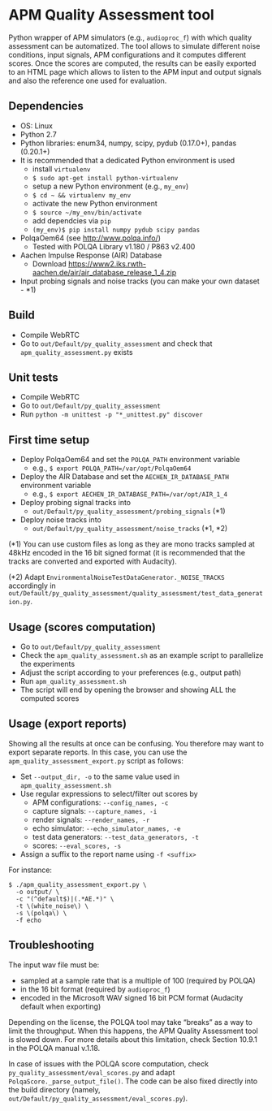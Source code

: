 # APM Quality Assessment tool

Python wrapper of APM simulators (e.g., `audioproc_f`) with which quality
assessment can be automatized. The tool allows to simulate different noise
conditions, input signals, APM configurations and it computes different scores.
Once the scores are computed, the results can be easily exported to an HTML page
which allows to listen to the APM input and output signals and also the
reference one used for evaluation.

## Dependencies
 - OS: Linux
 - Python 2.7
 - Python libraries: enum34, numpy, scipy, pydub (0.17.0+), pandas (0.20.1+)
 - It is recommended that a dedicated Python environment is used
   - install `virtualenv`
   - `$ sudo apt-get install python-virtualenv`
   - setup a new Python environment (e.g., `my_env`)
   - `$ cd ~ && virtualenv my_env`
   - activate the new Python environment
   - `$ source ~/my_env/bin/activate`
   - add dependcies via `pip`
   - `(my_env)$ pip install numpy pydub scipy pandas`
 - PolqaOem64 (see http://www.polqa.info/)
    - Tested with POLQA Library v1.180 / P863 v2.400
 - Aachen Impulse Response (AIR) Database
    - Download https://www2.iks.rwth-aachen.de/air/air_database_release_1_4.zip
 - Input probing signals and noise tracks (you can make your own dataset - *1)

## Build
 - Compile WebRTC
 - Go to `out/Default/py_quality_assessment` and check that
   `apm_quality_assessment.py` exists

## Unit tests
 - Compile WebRTC
 - Go to `out/Default/py_quality_assessment`
 - Run `python -m unittest -p "*_unittest.py" discover`

## First time setup
 - Deploy PolqaOem64 and set the `POLQA_PATH` environment variable
   - e.g., `$ export POLQA_PATH=/var/opt/PolqaOem64`
 - Deploy the AIR Database and set the `AECHEN_IR_DATABASE_PATH` environment
 variable
   - e.g., `$ export AECHEN_IR_DATABASE_PATH=/var/opt/AIR_1_4`
 - Deploy probing signal tracks into
   - `out/Default/py_quality_assessment/probing_signals` (*1)
 - Deploy noise tracks into
   - `out/Default/py_quality_assessment/noise_tracks` (*1, *2)

(*1) You can use custom files as long as they are mono tracks sampled at 48kHz
encoded in the 16 bit signed format (it is recommended that the tracks are
converted and exported with Audacity).

(*2) Adapt `EnvironmentalNoiseTestDataGenerator._NOISE_TRACKS` accordingly in
`out/Default/py_quality_assessment/quality_assessment/test_data_generation.py`.

## Usage (scores computation)
 - Go to `out/Default/py_quality_assessment`
 - Check the `apm_quality_assessment.sh` as an example script to parallelize the
   experiments
 - Adjust the script according to your preferences (e.g., output path)
 - Run `apm_quality_assessment.sh`
 - The script will end by opening the browser and showing ALL the computed
   scores

## Usage (export reports)
Showing all the results at once can be confusing. You therefore may want to
export separate reports. In this case, you can use the
`apm_quality_assessment_export.py` script as follows:

 - Set `--output_dir, -o` to the same value used in `apm_quality_assessment.sh`
 - Use regular expressions to select/filter out scores by
    - APM configurations: `--config_names, -c`
    - capture signals: `--capture_names, -i`
    - render signals: `--render_names, -r`
    - echo simulator: `--echo_simulator_names, -e`
    - test data generators: `--test_data_generators, -t`
    - scores: `--eval_scores, -s`
 - Assign a suffix to the report name using `-f <suffix>`

For instance:

```
$ ./apm_quality_assessment_export.py \
  -o output/ \
  -c "(^default$)|(.*AE.*)" \
  -t \(white_noise\) \
  -s \(polqa\) \
  -f echo
```

## Troubleshooting
The input wav file must be:
  - sampled at a sample rate that is a multiple of 100 (required by POLQA)
  - in the 16 bit format (required by `audioproc_f`)
  - encoded in the Microsoft WAV signed 16 bit PCM format (Audacity default
    when exporting)

Depending on the license, the POLQA tool may take “breaks” as a way to limit the
throughput. When this happens, the APM Quality Assessment tool is slowed down.
For more details about this limitation, check Section 10.9.1 in the POLQA manual
v.1.18.

In case of issues with the POLQA score computation, check
`py_quality_assessment/eval_scores.py` and adapt
`PolqaScore._parse_output_file()`.
The code can be also fixed directly into the build directory (namely,
`out/Default/py_quality_assessment/eval_scores.py`).
